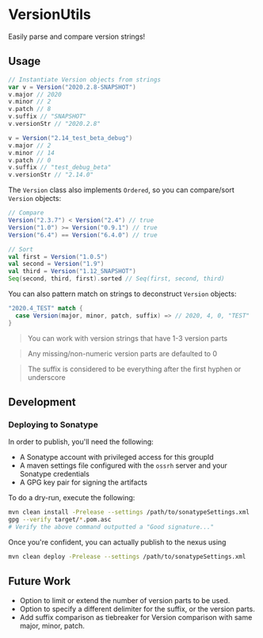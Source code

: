 # VersionUtils
Easily parse and compare version strings!

## Usage

```scala
// Instantiate Version objects from strings
var v = Version("2020.2.8-SNAPSHOT")
v.major // 2020
v.minor // 2
v.patch // 8
v.suffix // "SNAPSHOT"
v.versionStr // "2020.2.8"

v = Version("2.14_test_beta_debug")
v.major // 2
v.minor // 14
v.patch // 0
v.suffix // "test_debug_beta"
v.versionStr // "2.14.0"
```

The `Version` class also implements `Ordered`, so you can compare/sort `Version` objects:

```scala
// Compare
Version("2.3.7") < Version("2.4") // true
Version("1.0") >= Version("0.9.1") // true
Version("6.4") == Version("6.4.0") // true
```
```scala
// Sort
val first = Version("1.0.5")
val second = Version("1.9")
val third = Version("1.12_SNAPSHOT")
Seq(second, third, first).sorted // Seq(first, second, third)
```

You can also pattern match on strings to deconstruct `Version` objects:
```scala
"2020.4_TEST" match {
  case Version(major, minor, patch, suffix) => // 2020, 4, 0, "TEST"
}
```

>You can work with version strings that have 1-3 version parts

>Any missing/non-numeric version parts are defaulted to 0

>The suffix is considered to be everything after the first hyphen or underscore

## Development

### Deploying to Sonatype
In order to publish, you'll need the following:
- A Sonatype account with privileged access for this groupId
- A maven settings file configured with the `ossrh` server and your Sonatype credentials
- A GPG key pair for signing the artifacts

To do a dry-run, execute the following:
```bash
mvn clean install -Prelease --settings /path/to/sonatypeSettings.xml
gpg --verify target/*.pom.asc
# Verify the above command outputted a "Good signature..."
```
Once you're confident, you can actually publish to the nexus using
```bash
mvn clean deploy -Prelease --settings /path/to/sonatypeSettings.xml
```

## Future Work
- Option to limit or extend the number of version parts to be used.
- Option to specify a different delimiter for the suffix, or the version parts.
- Add suffix comparison as tiebreaker for Version comparison with same major, minor, patch.